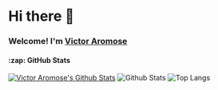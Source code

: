 

<!--
**VikkyDev05/vikkydev05** is a ✨ _special_ ✨ repository because its `README.md` (this file) appears on your GitHub profile.

Here are some ideas to get you started:

- 🔭 I’m currently working on ...
- 🌱 I’m currently learning ...
- 👯 I’m looking to collaborate on ...
- 🤔 I’m looking for help with ...
- 💬 Ask me about ...
- 📫 How to reach me: ...
- 😄 Pronouns: ...
- ⚡ Fun fact: ...
-->
# Hi there 👋
<h3>Welcome! I'm <a href="https://linktr.ee/Vathevitechguy" target="_blank">Victor Aromose</a></h3>

<h4>:zap: GitHub Stats</h4>

[![Victor Aromose's Github Stats](https://activity-graph.herokuapp.com/graph?username=vikkydev05&bg_color=1c1917&color=ffffff&line=22c55e&point=ffffff&area_color=1c1917&area=true&hide_border=true&custom_title=My%20Commits%20Graph)](https://github.com/theafolayan)
![Github Stats](https://github-readme-stats.vercel.app/api?username=vikkydev05&count_private=true&show_icons=true&theme=synthwave)
![Top Langs](https://github-readme-stats.vercel.app/api/top-langs/?username=vikkydev05&hide=TeX&layout=compact&theme=synthwave)


<!-- <details>
  <summary>:zap: GitHub Stats</summary>
  <br />
 <img align="left" alt="vikkydev05's GitHub Stats" src="https://github-readme-stats.vercel.app/api?username=vikkydev05&show_icons=true&hide_border=true&theme=dracula" />
</details> -->
